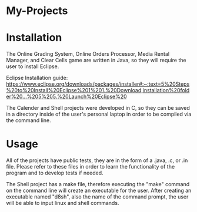 # My-Projects

# Installation

The Online Grading System, Online Orders Processor, Media Rental Manager, and Clear Cells game are written in Java, so they will require the user to install Eclipse.

Eclipse Installation guide: https://www.eclipse.org/downloads/packages/installer#:~:text=5%20Steps%20to%20Install%20Eclipse%201%201.%20Download,installation%20folder%20...%205%205.%20Launch%20Eclipse%20 

The Calender and Shell projects were developed in C, so they can be saved in a directory inside of the user's personal laptop in order to be compiled via the command line.

# Usage

All of the projects have public tests, they are in the form of a .java, .c, or .in file. Please refer to these files in order to learn the functionality of the program and to develop tests if needed.

The Shell project has a make file, therefore executing the "make" command on the command line will create an executable for the user. After creating an executable named "d8sh", also the name of the command prompt, the user will be able to input linux and shell commands.

